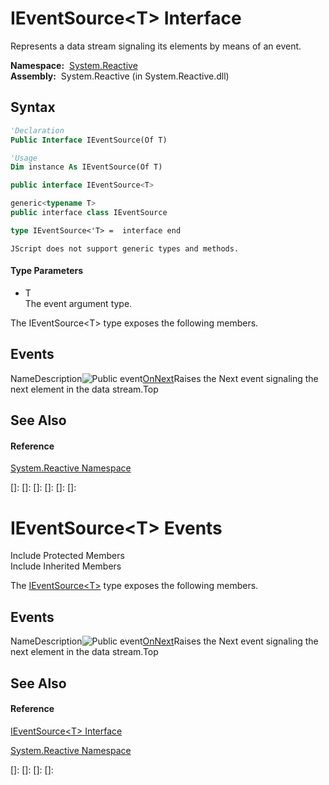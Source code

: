 # IEventSource\<T\> Interface

Represents a data stream signaling its elements by means of an event.

**Namespace:**  [System.Reactive](System.Reactive\System.Reactive.md)  
**Assembly:**  System.Reactive (in System.Reactive.dll)

## Syntax

```vb
'Declaration
Public Interface IEventSource(Of T)
```

```vb
'Usage
Dim instance As IEventSource(Of T)
```

```csharp
public interface IEventSource<T>
```

```c++
generic<typename T>
public interface class IEventSource
```

```fsharp
type IEventSource<'T> =  interface end
```

```jscript
JScript does not support generic types and methods.
```

#### Type Parameters

- T  
  The event argument type.

The IEventSource\<T\> type exposes the following members.

## Events

NameDescription![Public event](images\Hh315336.pubevent(en-us,VS.103).gif "Public event")[OnNext](OnNext\IEventSource(T).OnNext.md)Raises the Next event signaling the next element in the data stream.Top

## See Also

#### Reference

[System.Reactive Namespace](System.Reactive\System.Reactive.md)

[]: 
[]: 
[]: 
[]: 
[]: 
[]: 
# IEventSource\<T\> Events

Include Protected Members  
Include Inherited Members

The [IEventSource\<T\>](IEventSource\IEventSource(T).md) type exposes the following members.

## Events

NameDescription![Public event](images\Hh315336.pubevent(en-us,VS.103).gif "Public event")[OnNext](OnNext\IEventSource(T).OnNext.md)Raises the Next event signaling the next element in the data stream.Top

## See Also

#### Reference

[IEventSource\<T\> Interface](IEventSource\IEventSource(T).md)

[System.Reactive Namespace](System.Reactive\System.Reactive.md)

[]: 
[]: 
[]: 
[]: 